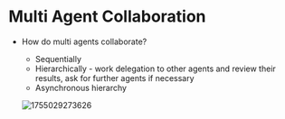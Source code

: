 # Multi Agent Collaboration

- How do multi agents collaborate?
	- Sequentially
	- Hierarchically - work delegation to other agents and review their results, ask for further agents if necessary
	- Asynchronous hierarchy

	![1755029273626](image/MultiAgentCollaboration/1755029273626.png)


